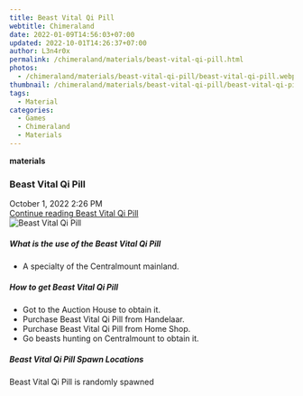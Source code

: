 ```yaml
---
title: Beast Vital Qi Pill
webtitle: Chimeraland
date: 2022-01-09T14:56:03+07:00
updated: 2022-10-01T14:26:37+07:00
author: L3n4r0x
permalink: /chimeraland/materials/beast-vital-qi-pill.html
photos:
  - /chimeraland/materials/beast-vital-qi-pill/beast-vital-qi-pill.webp
thumbnail: /chimeraland/materials/beast-vital-qi-pill/beast-vital-qi-pill.webp
tags:
  - Material
categories:
  - Games
  - Chimeraland
  - Materials
---
```


<section id="bootstrap-wrapper">
  <link
    rel="stylesheet"
    href="https://cdn.statically.io/gh/dimaslanjaka/Web-Manajemen/40ac3225/css/bootstrap-4.5-wrapper.css"
  />
  <div
    class="row g-0 border rounded overflow-hidden flex-md-row mb-4 shadow-sm position-relative"
  >
    <div class="col p-4 d-flex flex-column position-static">
      <strong class="d-inline-block mb-2 text-success">materials</strong>
      <h3 class="mb-0">Beast Vital Qi Pill</h3>
      <div class="mb-1 text-muted">October 1, 2022 2:26 PM</div>
      <a href="#" class="stretched-link d-none"
        >Continue reading Beast Vital Qi Pill</a
      >
    </div>
    <div class="col-auto d-none d-lg-block">
      <img
        src="/chimeraland/materials/beast-vital-qi-pill/beast-vital-qi-pill.webp"
        alt="Beast Vital Qi Pill"
      />
    </div>
  </div>
  <div class="row">
    <div class="col-lg-6 col-12 mb-2">
      <div class="card">
        <div class="card-body">
          <h5 class="card-title">What is the use of the Beast Vital Qi Pill</h5>
          <div class="card-text">
            <ul>
              <li>A specialty of the Centralmount mainland.</li>
            </ul>
          </div>
        </div>
      </div>
    </div>
    <div class="col-lg-6 col-12 mb-2">
      <div class="card">
        <div class="card-body">
          <h5 class="card-title">How to get Beast Vital Qi Pill</h5>
          <div class="card-text">
            <ul>
              <li>Got to the Auction House to obtain it.</li>
              <li>Purchase Beast Vital Qi Pill from Handelaar.</li>
              <li>Purchase Beast Vital Qi Pill from Home Shop.</li>
              <li>Go beasts hunting on Centralmount to obtain it.</li>
            </ul>
          </div>
        </div>
      </div>
    </div>
    <div class="col-12 mb-2">
      <h5>Beast Vital Qi Pill Spawn Locations</h5>
      <p>Beast Vital Qi Pill is randomly spawned</p>
    </div>
  </div>
</section>